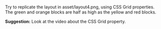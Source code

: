 Try to replicate the layout in asset/layout4.png, using CSS Grid properties. The green and orange blocks are half as high as the yellow and red blocks.

**Suggestion:**
Look at the video about the CSS Grid property.
